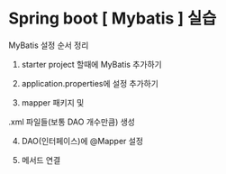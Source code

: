 # Spring boot [ Mybatis ] 실습

MyBatis 설정 순서 정리

1. starter project 할때에 MyBatis 추가하기

2. application.properties에 설정 추가하기

3. mapper 패키지 및

.xml 파일들(보통 DAO 개수만큼) 생성

4. DAO(인터페이스)에 @Mapper 설정

5. 메서드 연결
